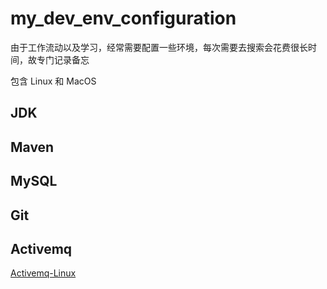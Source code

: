 # my_dev_env_configuration

由于工作流动以及学习，经常需要配置一些环境，每次需要去搜索会花费很长时间，故专门记录备忘

包含 Linux 和 MacOS

## JDK

## Maven

## MySQL

## Git

## Activemq

[Activemq-Linux](./Activemq-Linux.md)
